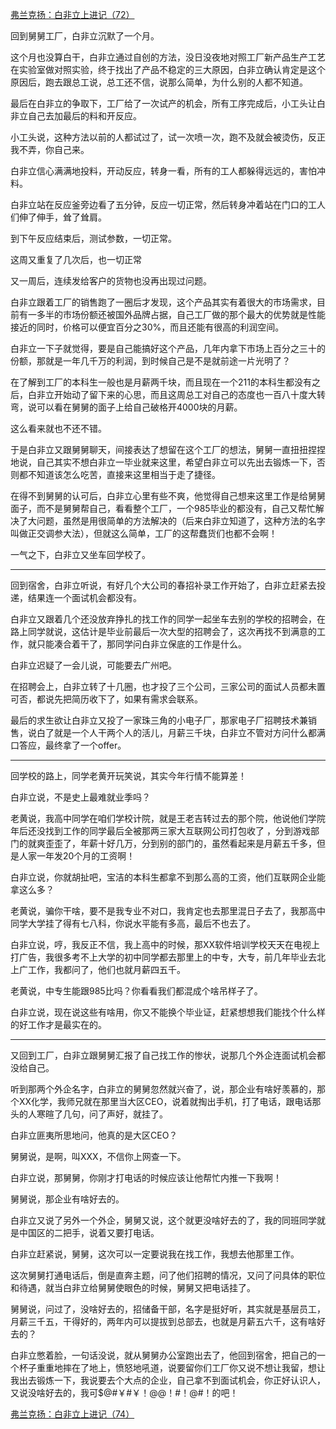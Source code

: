 <p></p><a href="https://zhuanlan.zhihu.com/p/103258159" data-draft-node="block" data-draft-type="link-card" data-image="https://pic4.zhimg.com/v2-aa6119410d90f523157eb0da177c9c87_180x120.jpg" data-image-width="800" data-image-height="320" class="internal">弗兰克扬：白非立上进记（72）</a><p>回到舅舅工厂，白非立沉默了一个月。</p><p>这个月也没算白干，白非立通过自创的方法，没日没夜地对照工厂新产品生产工艺在实验室做对照实验，终于找出了产品不稳定的三大原因，白非立确认肯定是这个原因后，跑去跟总工说，总工还不信，说那么简单，为什么别的人都不知道。</p><p>最后在白非立的争取下，工厂给了一次试产的机会，所有工序完成后，小工头让白非立自己去加最后的料和开反应。</p><p>小工头说，这种方法以前的人都试过了，试一次喷一次，跑不及就会被烫伤，反正我不弄，你自己来。</p><p>白非立信心满满地投料，开动反应，转身一看，所有的工人都躲得远远的，害怕冲料。</p><p>白非立站在反应釜旁边看了五分钟，反应一切正常，然后转身冲着站在门口的工人们伸了伸手，耸了耸肩。</p><p>到下午反应结束后，测试参数，一切正常。</p><p>这周又重复了几次后，也一切正常</p><p>又一周后，连续发给客户的货物也没再出现过问题。</p><p>白非立跟着工厂的销售跑了一圈后才发现，这个产品其实有着很大的市场需求，目前有一多半的市场份额还被国外品牌占据，自己工厂做的那个最大的优势就是性能接近的同时，价格可以便宜百分之30%，而且还能有很高的利润空间。</p><p>白非立一下子就觉得，要是自己能搞好这个产品，几年内拿下市场上百分之三十的份额，那就是一年几千万的利润，到时候自己是不是就前途一片光明了？</p><p>在了解到工厂的本科生一般也是月薪两千块，而且现在一个211的本科生都没有之后，白非立开始动了留下来的心思，而且这周总工对自己的态度也一百八十度大转弯，说可以看在舅舅的面子上给自己破格开4000块的月薪。</p><p>这么看来就也不还不错。</p><p>于是白非立又跟舅舅聊天，间接表达了想留在这个工厂的想法，舅舅一直扭扭捏捏地说，自己其实不想白非立一毕业就来这里，希望白非立可以先出去锻炼一下，否则都不知道该怎么吃苦，直接来这里相当于走了捷径。</p><p>在得不到舅舅的认可后，白非立心里有些不爽，他觉得自己想来这里工作是给舅舅面子，而不是舅舅帮自己，看看整个工厂，一个985毕业的都没有，自己又帮忙解决了大问题，虽然是用很简单的方法解决的（后来白非立知道了，这种方法的名字叫做正交调参大法），但就这么简单，工厂的这帮蠢货们也都不会啊！</p><p>一气之下，白非立又坐车回学校了。</p><hr><p>回到宿舍，白非立听说，有好几个大公司的春招补录工作开始了，白非立赶紧去投递，结果连一个面试机会都没有。</p><p>白非立又跟着几个还没放弃挣扎的找工作的同学一起坐车去别的学校的招聘会，在路上同学就说，这估计是毕业前最后一次大型的招聘会了，这次再找不到满意的工作，就只能凑合着干了，那同学问白非立保底的工作是什么。</p><p>白非立迟疑了一会儿说，可能要去广州吧。</p><p>在招聘会上，白非立转了十几圈，也才投了三个公司，三家公司的面试人员都未置可否，都说先把简历收下了，如果有需求会联系。</p><p>最后的求生欲让白非立又投了一家珠三角的小电子厂，那家电子厂招聘技术兼销售，说白了就是一个人干两个人的活儿，月薪三千块，白非立不管对方问什么都满口答应，最终拿了一个offer。</p><hr><p>回学校的路上，同学老黄开玩笑说，其实今年行情不能算差！</p><p>白非立说，不是史上最难就业季吗？</p><p>老黄说，我高中同学在咱们学校计院，就是王老吉转过去的那个院，他说他们学院年后还没找到工作的同学最后全被那两三家大互联网公司打包收了 ，分到游戏部门的就爽歪歪了，年薪十好几万，分到别的部门的，虽然看起来是月薪五千多，但是人家一年发20个月的工资啊！</p><p>白非立说，你就胡扯吧，宝洁的本科生都拿不到那么高的工资，他们互联网企业能拿这么多？</p><p>老黄说，骗你干啥，要不是我专业不对口，我肯定也去那里混日子去了，我那高中同学大学挂了得有七八科，你说水平能有多高，最后不也去了。</p><p>白非立说，哼，我反正不信，我上高中的时候，那XX软件培训学校天天在电视上打广告，我很多考不上大学的初中同学都去那里上的中专，大专，前几年毕业去北上广工作，我都问了，他们也就月薪四五千。</p><p>老黄说，中专生能跟985比吗？你看看我们都混成个啥吊样子了。</p><p>白非立说，现在说这些有啥用，你又不能换个毕业证，赶紧想想我们能找个什么样的好工作才是最实在的。</p><hr><p>又回到工厂，白非立跟舅舅汇报了自己找工作的惨状，说那几个外企连面试机会都没给自己。</p><p>听到那两个外企名字，白非立的舅舅忽然就兴奋了，说，那企业有啥好羡慕的，那个XX化学，我师兄就在那里当大区CEO，说着就掏出手机，打了电话，跟电话那头的人寒暄了几句，问了声好，就挂了。</p><p>白非立匪夷所思地问，他真的是大区CEO？</p><p>舅舅说，是啊，叫XXX，不信你上网查一下。</p><p>白非立说，那舅舅，你刚才打电话的时候应该让他帮忙内推一下我啊！</p><p>舅舅说，那企业有啥好去的。</p><p>白非立又说了另外一个外企，舅舅又说，这个就更没啥好去的了，我的同班同学就是中国区的二把手，说着又要打电话。</p><p>白非立赶紧说，舅舅，这次可以一定要说我在找工作，我想去他那里工作。</p><p>这次舅舅打通电话后，倒是直奔主题，问了他们招聘的情况，又问了问具体的职位和待遇，就当白非立给舅舅使眼色的时候，舅舅又把电话挂了。</p><p>舅舅说，问过了，没啥好去的，招储备干部，名字是挺好听，其实就是基层员工，月薪三千五，干得好的，两年内可以提拔到总部去，也就是月薪五六千，这有啥好去的？</p><p>白非立憋着脸，一句话没说，就从舅舅办公室跑出去了，他回到宿舍，把自己的一个杯子重重地摔在了地上，愤怒地吼道，说要留你们工厂你又说不想让我留，想让我出去锻炼一下，我说要去个大点的企业，自己拿不到面试机会，你正好认识人，又说没啥好去的，我可$@#￥#￥！@@！#！@#！的吧！</p><a href="https://zhuanlan.zhihu.com/p/104002188" data-draft-node="block" data-draft-type="link-card" data-image="https://pic3.zhimg.com/v2-8e08257ec3f040bfff90848153f812b2_180x120.jpg" data-image-width="1028" data-image-height="315" class="internal">弗兰克扬：白非立上进记（74）</a><p></p>